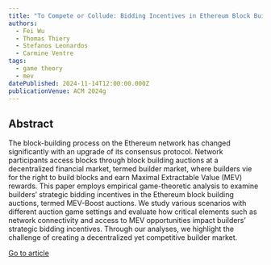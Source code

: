 ```yaml
---
title: "To Compete or Collude: Bidding Incentives in Ethereum Block Building Auctions"
authors:
  - Fei Wu
  - Thomas Thiery
  - Stefanos Leonardos
  - Carmine Ventre
tags:
  - game theory
  - mev
datePublished: 2024-11-14T12:00:00.000Z
publicationVenue: ACM 2024g
---
```


## Abstract

The block-building process on the Ethereum network has changed significantly with an upgrade of its consensus protocol. Network participants access blocks through block building auctions at a decentralized financial market, termed builder market, where builders vie for the right to build blocks and earn Maximal Extractable Value (MEV) rewards. This paper employs empirical game-theoretic analysis to examine builders’ strategic bidding incentives in the Ethereum block building auctions, termed MEV-Boost auctions. We study various scenarios with different auction game settings and evaluate how critical elements such as network connectivity and access to MEV opportunities impact builders’ strategic bidding incentives. Through our analyses, we highlight the challenge of creating a decentralized yet competitive builder market.

[Go to article](https://dl.acm.org/doi/10.1145/3677052.3698629)
